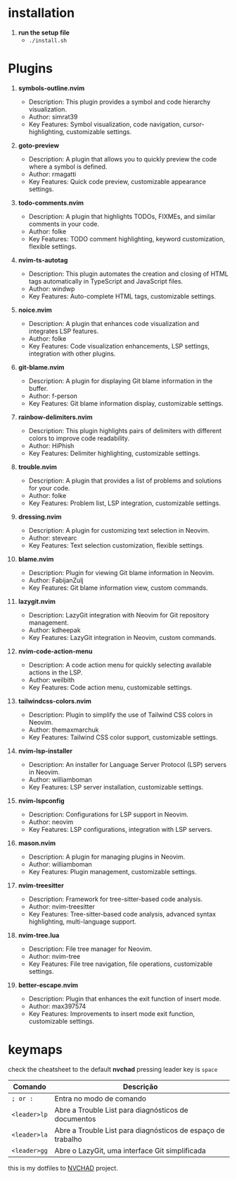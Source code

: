 # installation
1. **run the setup file**
    - `./install.sh`

# Plugins
1. **symbols-outline.nvim**
   - Description: This plugin provides a symbol and code hierarchy visualization.
   - Author: simrat39
   - Key Features: Symbol visualization, code navigation, cursor-highlighting, customizable settings.

2. **goto-preview**
   - Description: A plugin that allows you to quickly preview the code where a symbol is defined.
   - Author: rmagatti
   - Key Features: Quick code preview, customizable appearance settings.

3. **todo-comments.nvim**
   - Description: A plugin that highlights TODOs, FIXMEs, and similar comments in your code.
   - Author: folke
   - Key Features: TODO comment highlighting, keyword customization, flexible settings.

4. **nvim-ts-autotag**
   - Description: This plugin automates the creation and closing of HTML tags automatically in TypeScript and JavaScript files.
   - Author: windwp
   - Key Features: Auto-complete HTML tags, customizable settings.

5. **noice.nvim**
   - Description: A plugin that enhances code visualization and integrates LSP features.
   - Author: folke
   - Key Features: Code visualization enhancements, LSP settings, integration with other plugins.

6. **git-blame.nvim**
   - Description: A plugin for displaying Git blame information in the buffer.
   - Author: f-person
   - Key Features: Git blame information display, customizable settings.

7. **rainbow-delimiters.nvim**
   - Description: This plugin highlights pairs of delimiters with different colors to improve code readability.
   - Author: HiPhish
   - Key Features: Delimiter highlighting, customizable settings.

8. **trouble.nvim**
   - Description: A plugin that provides a list of problems and solutions for your code.
   - Author: folke
   - Key Features: Problem list, LSP integration, customizable settings.

9. **dressing.nvim**
   - Description: A plugin for customizing text selection in Neovim.
   - Author: stevearc
   - Key Features: Text selection customization, flexible settings.

10. **blame.nvim**
    - Description: Plugin for viewing Git blame information in Neovim.
    - Author: FabijanZulj
    - Key Features: Git blame information view, custom commands.

11. **lazygit.nvim**
    - Description: LazyGit integration with Neovim for Git repository management.
    - Author: kdheepak
    - Key Features: LazyGit integration in Neovim, custom commands.

12. **nvim-code-action-menu**
    - Description: A code action menu for quickly selecting available actions in the LSP.
    - Author: weilbith
    - Key Features: Code action menu, customizable settings.

13. **tailwindcss-colors.nvim**
    - Description: Plugin to simplify the use of Tailwind CSS colors in Neovim.
    - Author: themaxmarchuk
    - Key Features: Tailwind CSS color support, customizable settings.

14. **nvim-lsp-installer**
    - Description: An installer for Language Server Protocol (LSP) servers in Neovim.
    - Author: williamboman
    - Key Features: LSP server installation, customizable settings.

15. **nvim-lspconfig**
    - Description: Configurations for LSP support in Neovim.
    - Author: neovim
    - Key Features: LSP configurations, integration with LSP servers.

16. **mason.nvim**
    - Description: A plugin for managing plugins in Neovim.
    - Author: williamboman
    - Key Features: Plugin management, customizable settings.

17. **nvim-treesitter**
    - Description: Framework for tree-sitter-based code analysis.
    - Author: nvim-treesitter
    - Key Features: Tree-sitter-based code analysis, advanced syntax highlighting, multi-language support.

18. **nvim-tree.lua**
    - Description: File tree manager for Neovim.
    - Author: nvim-tree
    - Key Features: File tree navigation, file operations, customizable settings.

19. **better-escape.nvim**
    - Description: Plugin that enhances the exit function of insert mode.
    - Author: max397574
    - Key Features: Improvements to insert mode exit function, customizable settings.

# keymaps
check the cheatsheet to the default **nvchad** pressing <leader ch>
leader key is `space`

| Comando                  | Descrição                                   |
|--------------------------|---------------------------------------------|
| `; or :`                      | Entra no modo de comando                    |
| `<leader>lp`             | Abre a Trouble List para diagnósticos de documentos |
| `<leader>la`             | Abre a Trouble List para diagnósticos de espaço de trabalho |
| `<leader>gg`             | Abre o LazyGit, uma interface Git simplificada |

this is my dotfiles to [NVCHAD](https://github.com/NvChad/NvChad) project.
